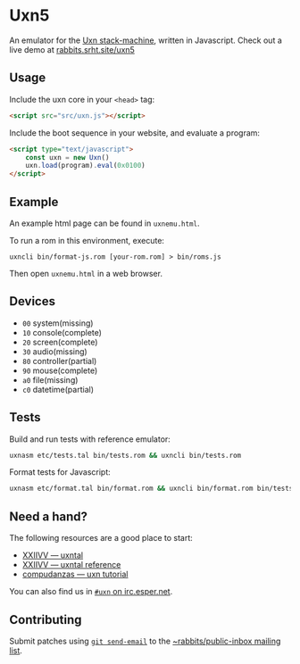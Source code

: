 # Uxn5

An emulator for the [Uxn stack-machine](https://wiki.xxiivv.com/site/uxn.html), written in Javascript. Check out a live demo at [rabbits.srht.site/uxn5](https://rabbits.srht.site/uxn5/)

## Usage

Include the uxn core in your `<head>` tag:

```html
<script src="src/uxn.js"></script>
```

Include the boot sequence in your website, and evaluate a program:

```html
<script type="text/javascript">
	const uxn = new Uxn()
	uxn.load(program).eval(0x0100)
</script>
```

## Example

An example html page can be found in `uxnemu.html`.

To run a rom in this environment, execute:
```
uxncli bin/format-js.rom [your-rom.rom] > bin/roms.js
```

Then open `uxnemu.html` in a web browser.

## Devices

- `00` system(missing)
- `10` console(complete)
- `20` screen(complete)
- `30` audio(missing)
- `80` controller(partial)
- `90` mouse(complete)
- `a0` file(missing)
- `c0` datetime(partial)

## Tests

Build and run tests with reference emulator:

```sh
uxnasm etc/tests.tal bin/tests.rom && uxncli bin/tests.rom
```

Format tests for Javascript:

```sh
uxnasm etc/format.tal bin/format.rom && uxncli bin/format.rom bin/tests.rom > etc/program.js
```

## Need a hand?

The following resources are a good place to start:

* [XXIIVV — uxntal](https://wiki.xxiivv.com/site/uxntal.html)
* [XXIIVV — uxntal reference](https://wiki.xxiivv.com/site/uxntal_reference.html)
* [compudanzas — uxn tutorial](https://compudanzas.net/uxn_tutorial.html)

You can also find us in [`#uxn` on irc.esper.net](ircs://irc.esper.net:6697/#uxn).

## Contributing

Submit patches using [`git send-email`](https://git-send-email.io/) to the [~rabbits/public-inbox mailing list](https://lists.sr.ht/~rabbits/public-inbox).
